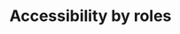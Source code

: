 ---
layout: redirect.njk
tags: level2
key: roles_en
title: Accessibility by roles
redirect: /de/accessibility/roles/product-owner/
parent: accessibility_en
order: 1
---